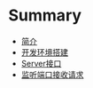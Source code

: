 # Summary

* [简介](README.md)
* [开发环境搭建](chapter1.md)
* [Server接口](serverjie-kou.md)
* [监听端口接收请求](jian-ting-duan-kou-jie-shou-qing-qiu.md)

